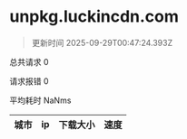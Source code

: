 
  # unpkg.luckincdn.com

  > 更新时间 2025-09-29T00:47:24.393Z
  
  总共请求 0

  请求报错 0

  平均耗时 NaNms

|城市|ip|下载大小|速度|
|-----|----------|---|---|

  